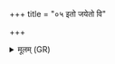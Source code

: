 +++
title = "०५ इतो जयेतो वि"

+++
<details><summary>मूलम् (GR)</summary>

इतो जयेतो वि जयस्व  
जय सं जय स्वाहा ॥
</details>